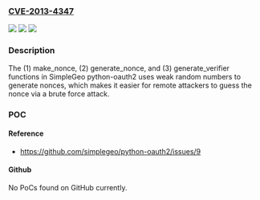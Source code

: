 ### [CVE-2013-4347](https://cve.mitre.org/cgi-bin/cvename.cgi?name=CVE-2013-4347)
![](https://img.shields.io/static/v1?label=Product&message=n%2Fa&color=blue)
![](https://img.shields.io/static/v1?label=Version&message=%3D%20n%2Fa%20&color=brighgreen)
![](https://img.shields.io/static/v1?label=Vulnerability&message=n%2Fa&color=brighgreen)

### Description

The (1) make_nonce, (2) generate_nonce, and (3) generate_verifier functions in SimpleGeo python-oauth2 uses weak random numbers to generate nonces, which makes it easier for remote attackers to guess the nonce via a brute force attack.

### POC

#### Reference
- https://github.com/simplegeo/python-oauth2/issues/9

#### Github
No PoCs found on GitHub currently.

